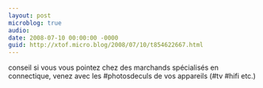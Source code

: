 ```yaml
---
layout: post
microblog: true
audio: 
date: 2008-07-10 00:00:00 -0000
guid: http://xtof.micro.blog/2008/07/10/t854622667.html
---
```

conseil si vous vous pointez chez des marchands spécialisés en connectique, venez avec les #photosdeculs de vos appareils (#tv #hifi etc.)
